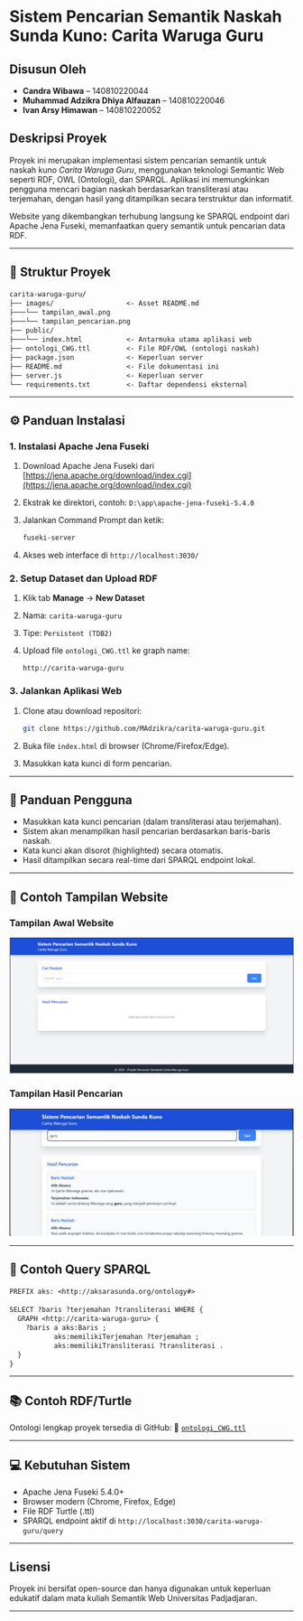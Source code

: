 # Sistem Pencarian Semantik Naskah Sunda Kuno: Carita Waruga Guru

## Disusun Oleh

* **Candra Wibawa** – 140810220044
* **Muhammad Adzikra Dhiya Alfauzan** – 140810220046
* **Ivan Arsy Himawan** – 140810220052

## Deskripsi Proyek

Proyek ini merupakan implementasi sistem pencarian semantik untuk naskah kuno *Carita Waruga Guru*, menggunakan teknologi Semantic Web seperti RDF, OWL (Ontologi), dan SPARQL. Aplikasi ini memungkinkan pengguna mencari bagian naskah berdasarkan transliterasi atau terjemahan, dengan hasil yang ditampilkan secara terstruktur dan informatif.

Website yang dikembangkan terhubung langsung ke SPARQL endpoint dari Apache Jena Fuseki, memanfaatkan query semantik untuk pencarian data RDF.

---

## 📆 Struktur Proyek

```
carita-waruga-guru/
├── images/                  <- Asset README.md
├───└── tampilan_awal.png    
├───└── tampilan_pencarian.png
├── public/
├───└── index.html           <- Antarmuka utama aplikasi web
├── ontologi_CWG.ttl         <- File RDF/OWL (ontologi naskah)
├── package.json             <- Keperluan server
├── README.md                <- File dokumentasi ini
├── server.js                <- Keperluan server
└── requirements.txt         <- Daftar dependensi eksternal
```

---

## ⚙️ Panduan Instalasi

### 1. Instalasi Apache Jena Fuseki

1. Download Apache Jena Fuseki dari [https://jena.apache.org/download/index.cgi](https://jena.apache.org/download/index.cgi)
2. Ekstrak ke direktori, contoh: `D:\app\apache-jena-fuseki-5.4.0`
3. Jalankan Command Prompt dan ketik:

   ```bash
   fuseki-server
   ```
4. Akses web interface di `http://localhost:3030/`

### 2. Setup Dataset dan Upload RDF

1. Klik tab **Manage** → **New Dataset**
2. Nama: `carita-waruga-guru`
3. Tipe: `Persistent (TDB2)`
4. Upload file `ontologi_CWG.ttl` ke graph name:

   ```
   http://carita-waruga-guru
   ```

### 3. Jalankan Aplikasi Web

1. Clone atau download repositori:

   ```bash
   git clone https://github.com/MAdzikra/carita-waruga-guru.git
   ```
2. Buka file `index.html` di browser (Chrome/Firefox/Edge).
3. Masukkan kata kunci di form pencarian.

---

## 🥚 Panduan Pengguna

* Masukkan kata kunci pencarian (dalam transliterasi atau terjemahan).
* Sistem akan menampilkan hasil pencarian berdasarkan baris-baris naskah.
* Kata kunci akan disorot (highlighted) secara otomatis.
* Hasil ditampilkan secara real-time dari SPARQL endpoint lokal.

---

## 📸 Contoh Tampilan Website

### Tampilan Awal Website

![Tampilan Awal](images/tampilan_awal.png)

### Tampilan Hasil Pencarian

![Tampilan Hasil](images/tampilan_pencarian.png)

---

## 🔎 Contoh Query SPARQL

```sparql
PREFIX aks: <http://aksarasunda.org/ontology#>

SELECT ?baris ?terjemahan ?transliterasi WHERE {
  GRAPH <http://carita-waruga-guru> {
    ?baris a aks:Baris ;
           aks:memilikiTerjemahan ?terjemahan ;
           aks:memilikiTransliterasi ?transliterasi .
  }
}
```

---

## 📚 Contoh RDF/Turtle

Ontologi lengkap proyek tersedia di GitHub:
📁 [`ontologi_CWG.ttl`](https://github.com/MAdzikra/carita-waruga-guru/blob/main/ontologi_CWG.ttl)

---

## 💻 Kebutuhan Sistem

* Apache Jena Fuseki 5.4.0+
* Browser modern (Chrome, Firefox, Edge)
* File RDF Turtle (.ttl)
* SPARQL endpoint aktif di `http://localhost:3030/carita-waruga-guru/query`

---

## Lisensi

Proyek ini bersifat open-source dan hanya digunakan untuk keperluan edukatif dalam mata kuliah Semantik Web Universitas Padjadjaran.

---
